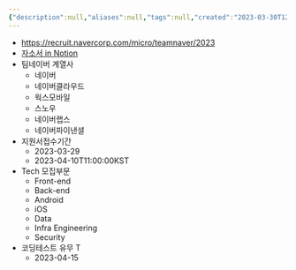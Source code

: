 ```yaml
---
{"description":null,"aliases":null,"tags":null,"created":"2023-03-30T12:40:34","updated":"2023-07-15T21:30:22","title":"2023 팀네이버 신입 공채","dg-publish":true,"permalink":"/docs/2023 팀네이버 신입 공채/","dgPassFrontmatter":true}
---
```


- https://recruit.navercorp.com/micro/teamnaver/2023
- [자소서 in Notion](https://choiwheatley.notion.site/2023-f82c3d247a954bcdaead1e4c4c481add)
- 팀네이버 계열사
	- 네이버
	- 네이버클라우드
	- 웍스모바일
	- 스노우
	- 네이버랩스
	- 네이버파이낸셜
- 지원서접수기간
	- 2023-03-29
	- 2023-04-10T11:00:00KST
- Tech 모집부문
	- Front-end
	- Back-end
	- Android
	- iOS
	- Data
	- Infra Engineering
	- Security
- 코딩테스트 유무 T
	- 2023-04-15
